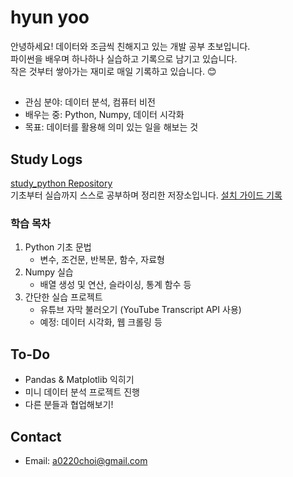 # hyun yoo

안녕하세요! 데이터와 조금씩 친해지고 있는 개발 공부 초보입니다.  
파이썬을 배우며 하나하나 실습하고 기록으로 남기고 있습니다.  
작은 것부터 쌓아가는 재미로 매일 기록하고 있습니다. 😊

## 
- 관심 분야: 데이터 분석, 컴퓨터 비전
- 배우는 중: Python, Numpy, 데이터 시각화
- 목표: 데이터를 활용해 의미 있는 일을 해보는 것


## Study Logs
[study_python Repository](https://github.com/hyunsue0307/study_python)  
기초부터 실습까지 스스로 공부하며 정리한 저장소입니다.
[설치 가이드 기록](install_guide.md)

### 학습 목차
1. Python 기초 문법
   - 변수, 조건문, 반복문, 함수, 자료형
2. Numpy 실습
   - 배열 생성 및 연산, 슬라이싱, 통계 함수 등
3. 간단한 실습 프로젝트
   - 유튜브 자막 불러오기 (YouTube Transcript API 사용)
   - 예정: 데이터 시각화, 웹 크롤링 등


## To-Do
- Pandas & Matplotlib 익히기
- 미니 데이터 분석 프로젝트 진행
- 다른 분들과 협업해보기!


## Contact
- Email: a0220choi@gmail.com


